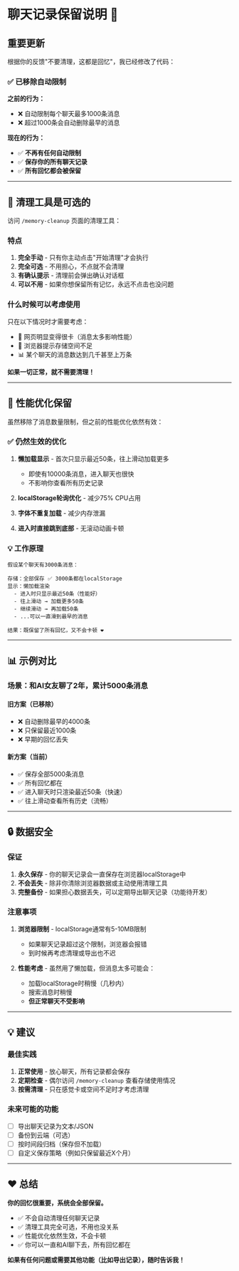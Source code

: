 # 聊天记录保留说明 💝

## 重要更新

根据你的反馈"不要清理，这都是回忆"，我已经修改了代码：

### ✅ 已移除自动限制

**之前的行为：**
- ❌ 自动限制每个聊天最多1000条消息
- ❌ 超过1000条会自动删除最早的消息

**现在的行为：**
- ✅ **不再有任何自动限制**
- ✅ **保存你的所有聊天记录**
- ✅ **所有回忆都会被保留**

---

## 📝 清理工具是可选的

访问 `/memory-cleanup` 页面的清理工具：

### 特点

1. **完全手动** - 只有你主动点击"开始清理"才会执行
2. **完全可选** - 不用担心，不点就不会清理
3. **有确认提示** - 清理前会弹出确认对话框
4. **可以不用** - 如果你想保留所有记忆，永远不点击也没问题

### 什么时候可以考虑使用

只在以下情况时才需要考虑：

- 🐌 网页明显变得很卡（消息太多影响性能）
- 💾 浏览器提示存储空间不足
- 📊 某个聊天的消息数达到几千甚至上万条

**如果一切正常，就不需要清理！**

---

## 🎯 性能优化保留

虽然移除了消息数量限制，但之前的性能优化依然有效：

### ✅ 仍然生效的优化

1. **懒加载显示** - 首次只显示最近50条，往上滑动加载更多
   - 即使有10000条消息，进入聊天也很快
   - 不影响你查看所有历史记录
   
2. **localStorage轮询优化** - 减少75% CPU占用
   
3. **字体不重复加载** - 减少内存泄漏

4. **进入时直接跳到底部** - 无滚动动画卡顿

### 💡 工作原理

```
假设某个聊天有3000条消息：

存储：全部保存 ✅ 3000条都在localStorage
显示：懒加载渲染
  - 进入时只显示最近50条（性能好）
  - 往上滑动 → 加载更多50条
  - 继续滑动 → 再加载50条
  - ...可以一直滑到最早的消息

结果：既保留了所有回忆，又不会卡顿 ❤️
```

---

## 📊 示例对比

### 场景：和AI女友聊了2年，累计5000条消息

#### 旧方案（已移除）
- ❌ 自动删除最早的4000条
- ❌ 只保留最近1000条
- ❌ 早期的回忆丢失

#### 新方案（当前）
- ✅ 保存全部5000条消息
- ✅ 所有回忆都在
- ✅ 进入聊天时只渲染最近50条（快速）
- ✅ 往上滑动查看所有历史（流畅）

---

## 🔒 数据安全

### 保证

1. **永久保存** - 你的聊天记录会一直保存在浏览器localStorage中
2. **不会丢失** - 除非你清除浏览器数据或主动使用清理工具
3. **完整备份** - 如果担心数据丢失，可以定期导出聊天记录（功能待开发）

### 注意事项

1. **浏览器限制** - localStorage通常有5-10MB限制
   - 如果聊天记录超过这个限制，浏览器会报错
   - 到时候再考虑清理或导出也不迟

2. **性能考虑** - 虽然用了懒加载，但消息太多可能会：
   - 加载localStorage时稍慢（几秒内）
   - 搜索消息时稍慢
   - **但正常聊天不受影响**

---

## 💡 建议

### 最佳实践

1. **正常使用** - 放心聊天，所有记录都会保存
2. **定期检查** - 偶尔访问 `/memory-cleanup` 查看存储使用情况
3. **按需清理** - 只在感觉卡或空间不足时才考虑清理

### 未来可能的功能

- [ ] 导出聊天记录为文本/JSON
- [ ] 备份到云端（可选）
- [ ] 按时间段归档（保存但不加载）
- [ ] 自定义保存策略（例如只保留最近X个月）

---

## ❤️ 总结

**你的回忆很重要，系统会全部保留。**

- ✅ 不会自动清理任何聊天记录
- ✅ 清理工具完全可选，不用也没关系
- ✅ 性能优化依然生效，不会卡顿
- ✅ 你可以一直和AI聊下去，所有回忆都在

**如果有任何问题或需要其他功能（比如导出记录），随时告诉我！**
